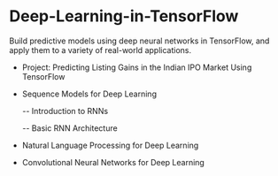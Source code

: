 # Deep-Learning-in-TensorFlow
Build predictive models using deep neural networks in TensorFlow, and apply them to a variety of real-world applications.

* Project: Predicting Listing Gains in the Indian IPO Market Using TensorFlow
* Sequence Models for Deep Learning
  
  -- Introduction to RNNs
  
  -- Basic RNN Architecture
* Natural Language Processing for Deep Learning
* Convolutional Neural Networks for Deep Learning
